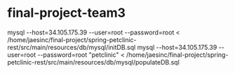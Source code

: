 # final-project-team3
mysql --host=34.105.175.39 --user=root --password=root < /home/jaesinc/final-project/spring-petclinic-rest/src/main/resources/db/mysql/initDB.sql
mysql --host=34.105.175.39 --user=root --password=root "petclinic" < /home/jaesinc/final-project/spring-petclinic-rest/src/main/resources/db/mysql/populateDB.sql